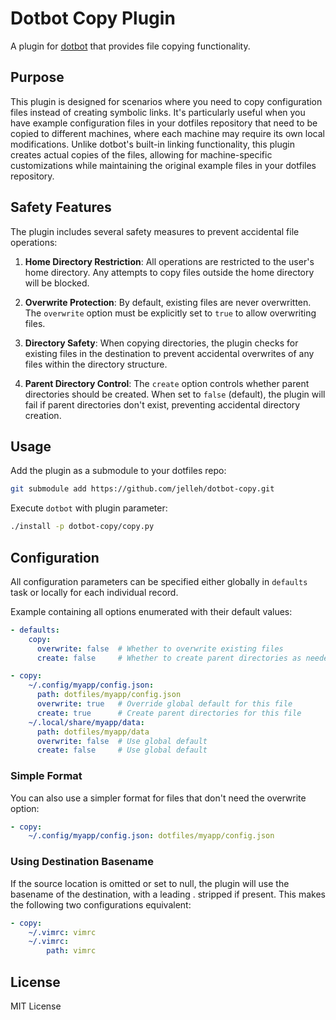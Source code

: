 # Dotbot Copy Plugin

A plugin for [dotbot](https://github.com/anishathalye/dotbot) that provides file copying functionality.

## Purpose

This plugin is designed for scenarios where you need to copy configuration files instead of creating symbolic links. It's particularly useful when you have example configuration files in your dotfiles repository that need to be copied to different machines, where each machine may require its own local modifications. Unlike dotbot's built-in linking functionality, this plugin creates actual copies of the files, allowing for machine-specific customizations while maintaining the original example files in your dotfiles repository.

## Safety Features

The plugin includes several safety measures to prevent accidental file operations:

1. **Home Directory Restriction**: All operations are restricted to the user's home directory. Any attempts to copy files outside the home directory will be blocked.

2. **Overwrite Protection**: By default, existing files are never overwritten. The `overwrite` option must be explicitly set to `true` to allow overwriting files.

3. **Directory Safety**: When copying directories, the plugin checks for existing files in the destination to prevent accidental overwrites of any files within the directory structure.

4. **Parent Directory Control**: The `create` option controls whether parent directories should be created. When set to `false` (default), the plugin will fail if parent directories don't exist, preventing accidental directory creation.

## Usage

Add the plugin as a submodule to your dotfiles repo:

```bash
git submodule add https://github.com/jelleh/dotbot-copy.git
```

Execute `dotbot` with plugin parameter:

```bash
./install -p dotbot-copy/copy.py
```

## Configuration

All configuration parameters can be specified either globally in `defaults` task or locally for each individual record.

Example containing all options enumerated with their default values:

```yaml
- defaults:
    copy:
      overwrite: false  # Whether to overwrite existing files
      create: false     # Whether to create parent directories as needed

- copy:
    ~/.config/myapp/config.json:
      path: dotfiles/myapp/config.json
      overwrite: true   # Override global default for this file
      create: true      # Create parent directories for this file
    ~/.local/share/myapp/data:
      path: dotfiles/myapp/data
      overwrite: false  # Use global default
      create: false     # Use global default
```

### Simple Format
You can also use a simpler format for files that don't need the overwrite option:

```yaml
- copy:
    ~/.config/myapp/config.json: dotfiles/myapp/config.json
```

### Using Destination Basename
If the source location is omitted or set to null, the plugin will use the basename of the destination, with a leading . stripped if present. This makes the following two configurations equivalent:

```yaml
- copy:
    ~/.vimrc: vimrc
    ~/.vimrc:
        path: vimrc
```

## License

MIT License 